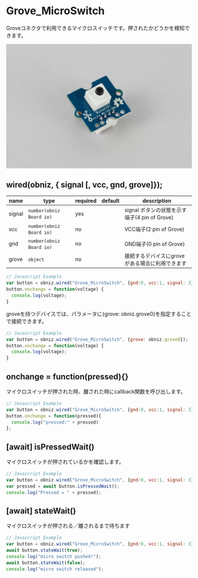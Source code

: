 # Grove_MicroSwitch

Groveコネクタで利用できるマイクロスイッチです。押されたかどうかを検知できます。

![](image.jpg)

## wired(obniz,  { signal [, vcc, gnd, grove]});


name | type | required | default | description
--- | --- | --- | --- | ---
signal | `number(obniz Board io)` | yes |  &nbsp; | signal ボタンの状態を示す端子(4 pin of Grove)
vcc | `number(obniz Board io)` | no |  &nbsp; | VCC端子(2 pin of Grove)
gnd | `number(obniz Board io)` | no |  &nbsp; | GND端子(0 pin of Grove)
grove | `object` | no | &nbsp;  | 接続するデバイスにgroveがある場合に利用できます

```Javascript
// Javascript Example
var button = obniz.wired("Grove_MicroSwitch", {gnd:0, vcc:1, signal: 3});
button.onchange = function(voltage) {
  console.log(voltage);
}
```

groveを持つデバイスでは、パラメータに{grove: obniz.grove0}を指定することで接続できます。

```Javascript
// Javascript Example
var button = obniz.wired("Grove_MicroSwitch", {grove: obniz.grove0});
button.onchange = function(voltage) {
  console.log(voltage);
}
``` 

## onchange = function(pressed){}

マイクロスイッチが押された時、離された時にcallback関数を呼び出します。

```Javascript
// Javascript Example
var button = obniz.wired("Grove_MicroSwitch", {gnd:0, vcc:1, signal: 3});
button.onchange = function(pressed){
  console.log("pressed:" + pressed)
};
```

## [await] isPressedWait()

マイクロスイッチが押されているかを確認します。

```Javascript
// Javascript Example
var button = obniz.wired("Grove_MicroSwitch", {gnd:0, vcc:1, signal: 3});
var pressed = await button.isPressedWait();
console.log("Pressed = " + pressed);
```


## [await] stateWait()

マイクロスイッチが押される／離されるまで待ちます

```Javascript
// Javascript Example
var button = obniz.wired("Grove_MicroSwitch", {gnd:0, vcc:1, signal: 3});
await button.stateWait(true); 
console.log("micro switch pushed!");
await button.stateWait(false); 
console.log("micro switch released");
```
